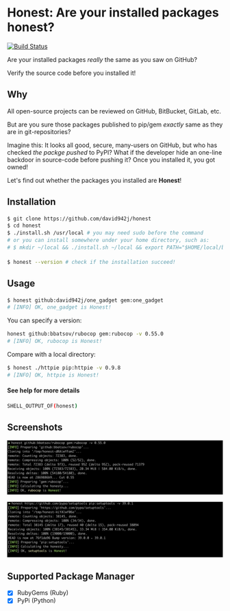 # Honest: Are your installed packages honest?
[![Build Status](https://travis-ci.org/david942j/honest.svg?branch=master)](https://travis-ci.org/david942j/honest)

Are your installed packages _really_ the same as you saw on GitHub?

Verify the source code before you installed it!

## Why

All open-source projects can be reviewed on GitHub, BitBucket, GitLab, etc.

But are you sure those packages published to pip/gem *exactly* same as they are in git-repositories?

Imagine this:
It looks all good, secure, many-users on GitHub, but who has checked *the packge pushed* to PyPI?
What if the developer hide an one-line backdoor in source-code before pushing it?
Once you installed it, you got owned!

Let's find out whether the packages you installed are **Honest**!

## Installation

```bash
$ git clone https://github.com/david942j/honest
$ cd honest
$ ./install.sh /usr/local # you may need sudo before the command
# or you can install somewhere under your home directory, such as:
# $ mkdir ~/local && ./install.sh ~/local && export PATH="$HOME/local/bin:$PATH"

$ honest --version # check if the installation succeed!
```

## Usage

```bash
$ honest github:david942j/one_gadget gem:one_gadget
# [INFO] OK, one_gadget is Honest!
```

You can specify a version:
```bash
honest github:bbatsov/rubocop gem:rubocop -v 0.55.0
# [INFO] OK, rubocop is Honest!
```

Compare with a local directory:
```bash
$ honest ./httpie pip:httpie -v 0.9.8
# [INFO] OK, httpie is Honest!
```


#### See help for more details

```bash
SHELL_OUTPUT_OF(honest)
```

## Screenshots

![honest gem](https://github.com/david942j/honest/blob/master/screenshots/rubocop.png?raw=true)

![honest pip](https://github.com/david942j/honest/blob/master/screenshots/setuptools.png?raw=true)

## Supported Package Manager

- [x] RubyGems (Ruby)
- [x] PyPi (Python)
